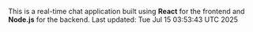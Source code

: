 This is a real-time chat application built using **React** for the frontend and **Node.js** for the backend.
Last updated: Tue Jul 15 03:53:43 UTC 2025

